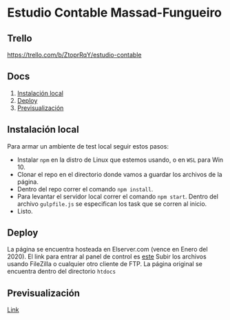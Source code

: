 # Estudio Contable Massad-Fungueiro

## Trello
https://trello.com/b/ZtoprRqY/estudio-contable

## Docs


1. [Instalación local](https://github.com/GDoval/EstudioContable#instalaci%C3%B3n-local)
2. [Deploy](https://github.com/GDoval/EstudioContable#deploy)
3. [Previsualización](https://github.com/GDoval/EstudioContable#previsualizaci%C3%B3n)

## Instalación local

Para armar un ambiente de test local seguir estos pasos:
  
  - Instalar `npm` en la distro de Linux que estemos usando, o en `WSL` para Win 10.
  - Clonar el repo en el directorio donde vamos a guardar los archivos de la página.
  - Dentro del repo correr el comando `npm install`.
  - Para levantar el servidor local correr el comando `npm start`. Dentro del archivo `gulpfile.js` se especifican los task que se corren
  al inicio.
  - Listo.




## Deploy
  
  La página se encuentra hosteada en Elserver.com (vence en Enero del 2020). El link para entrar al panel de control es [este](https://panel.elserver.com/#/contabogas.com.ar/site/)
  Subir los archivos usando FileZilla o cualquier otro cliente de FTP. La página original se encuentra dentro del directorio `htdocs`

## Previsualización 

  [Link](https://gdoval.github.io/EstudioContable/.)

